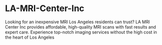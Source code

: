 # LA-MRI-Center-Inc
Looking for an inexpensive MRI Los Angeles residents can trust? LA MRI Center Inc provides affordable, high-quality MRI scans with fast results and expert care. Experience top-notch imaging services without the high cost in the heart of Los Angeles
